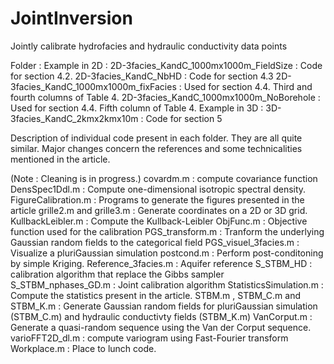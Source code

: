 # JointInversion
Jointly calibrate hydrofacies and hydraulic conductivity data points 

Folder :
Example in 2D :
2D-3facies_KandC_1000mx1000m_FieldSize : Code for section 4.2.
2D-3facies_KandC_NbHD : Code for section 4.3
2D-3facies_KandC_1000mx1000m_fixFacies : Used for section 4.4. Third and fourth columns of Table 4.
2D-3facies_KandC_1000mx1000m_NoBorehole : Used for section 4.4. Fifth column of Table 4.
Example in 3D :
3D-3facies_KandC_2kmx2kmx10m : Code for section 5


Description of individual code present in each folder. They are all quite similar. Major changes concern the references and some technicalities mentioned in the article.

(Note : Cleaning is in progress.) 
covardm.m : compute covariance function
DensSpec1Ddl.m : Compute one-dimensional isotropic spectral density.
FigureCalibration.m : Programs to generate the figures presented in the article 
grille2.m and grille3.m : Generate coordinates on a 2D or 3D grid. 
KullbackLeibler.m : Compute the Kullback-Leibler
ObjFunc.m : Objective function used for the calibration
PGS_transform.m : Tranform the underlying Gaussian random fields to the categorical field
PGS_visuel_3facies.m : Visualize a pluriGaussian simulation
postcond.m : Perform post-conditoning by simple Kriging.
Reference_3facies.m : Aquifer reference
S_STBM_HD : calibration algorithm that replace the Gibbs sampler
S_STBM_nphases_GD.m : Joint calibration algorithm
StatisticsSimulation.m : Compute the statistics present in the article.
STBM.m , STBM_C.m and STBM_K.m : Generate Gaussian random fields for pluriGaussian simulation (STBM_C.m) and hydraulic conductivty fields (STBM_K.m) 
VanCorput.m : Generate a quasi-random sequence using the Van der Corput sequence.
varioFFT2D_dl.m : compute variogram using Fast-Fourier transform
Workplace.m : Place to lunch code.
